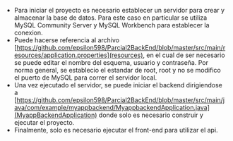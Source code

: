* Para iniciar el proyecto es necesario establecer un servidor para crear y almacenar la base de datos. Para este caso en particular se utiliza MySQL Community Server y MySQL Workbench para establecer la conexion. 
* Puede hacerse referencia al archivo [https://github.com/epsilon598/Parcial2BackEnd/blob/master/src/main/resources/application.properties](resources), en el cual de ser necesario se puede editar el nombre del esquema, usuario y contraseña. Por norma general, se establecio el estandar de root, root y no se modifico el puerto de MySQL para correr el servidor local.
* Una vez ejecutado el servidor, se puede iniciar el backend dirigiendose a [https://github.com/epsilon598/Parcial2BackEnd/blob/master/src/main/java/com/example/myappbackend/MyappbackendApplication.java](MyappBackendApplication) donde solo es necesario construir y ejecutar el proyecto.
* Finalmente, solo es necesario ejecutar el front-end para utilizar el api.
